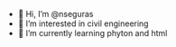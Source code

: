 - 👋 Hi, I’m @nseguras
- 👀 I’m interested in civil engineering
- 🌱 I’m currently learning phyton and html 
